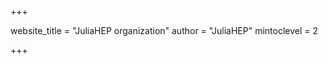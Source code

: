 <!--
Add here global page variables to use throughout your website.
-->
+++

website_title = "JuliaHEP organization"
author = "JuliaHEP"
mintoclevel = 2

+++
